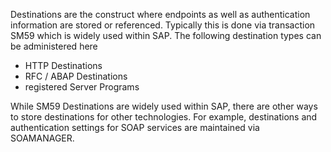 Destinations are the construct where endpoints as well as authentication information are stored or referenced. Typically this is done via transaction SM59 which is widely used within SAP.
The following destination types can be administered here
- HTTP Destinations 
- RFC / ABAP Destinations
- registered Server Programs

While SM59 Destinations are widely used within SAP, there are other ways to store destinations for other technologies. For example, destinations and authentication settings for SOAP services are maintained via SOAMANAGER.
